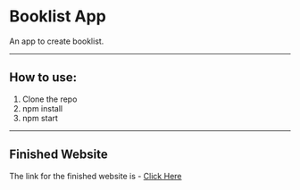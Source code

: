 # Booklist App
An app to create booklist.

---

## How to use:
1. Clone the repo
1. npm install
1. npm start

---

## Finished Website
The link for the finished website is - [Click Here](https://react-booklist-app-project1.netlify.app/)
